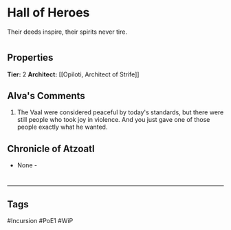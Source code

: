 # Hall of Heroes
Their deeds inspire, their spirits never tire.

#
## Properties
**Tier:** 2
**Architect:** [[Opiloti, Architect of Strife]]
## Alva's Comments
1. The Vaal were considered peaceful by today's standards, but there were still people who took joy in violence. And you just gave one of those people exactly what he wanted.
## Chronicle of Atzoatl
- None -

#
---
## Tags
#Incursion
#PoE1
#WiP
